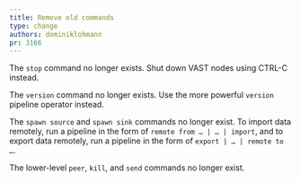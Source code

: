 ```yaml
---
title: Remove old commands
type: change
authors: dominiklohmann
pr: 3166
---
```


The `stop` command no longer exists. Shut down VAST nodes using CTRL-C instead.

The `version` command no longer exists. Use the more powerful `version` pipeline
operator instead.

The `spawn source` and `spawn sink` commands no longer exist. To import data
remotely, run a pipeline in the form of `remote from … | … | import`, and to
export data remotely, run a pipeline in the form of `export | … | remote to …`.

The lower-level `peer`, `kill`, and `send` commands no longer exist.
